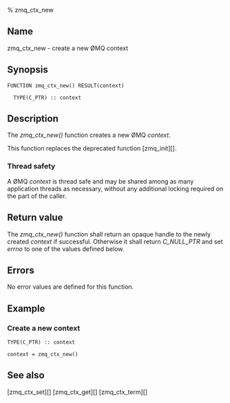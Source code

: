 % zmq_ctx_new


Name
----

zmq_ctx_new - create a new ØMQ context


Synopsis
--------

~~~{.synopsis}
FUNCTION zmq_ctx_new() RESULT(context)

  TYPE(C_PTR) :: context
~~~


Description
-----------

The *zmq_ctx_new()* function creates a new ØMQ _context_.

This function replaces the deprecated function [zmq_init][].

### Thread safety

A ØMQ _context_ is thread safe and may be shared among as many application
threads as necessary, without any additional locking required on the part of
the caller.


Return value
------------

The *zmq_ctx_new()* function shall return an opaque handle to the newly created
_context_ if successful.  Otherwise it shall return *C_NULL_PTR* and set
_errno_ to one of the values defined below.


Errors
------

No error values are defined for this function.


Example
-------

### Create a new context

~~~{.example}
TYPE(C_PTR) :: context

context = zmq_ctx_new()
~~~


See also
--------

[zmq_ctx_set][]
[zmq_ctx_get][]
[zmq_ctx_term][]
